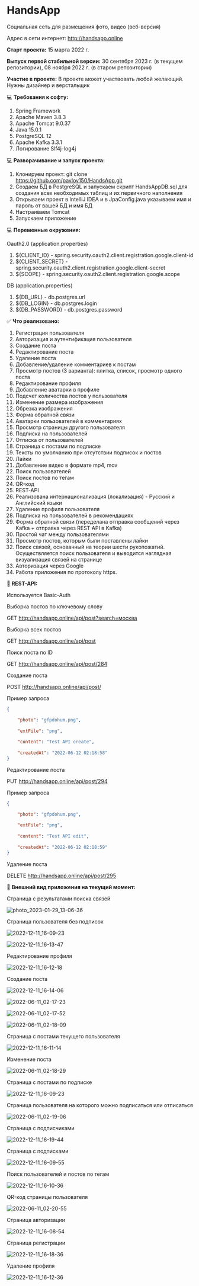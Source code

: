 # HandsApp
Социальная сеть для размещения фото, видео (веб-версия)

Адрес в сети интернет: http://handsapp.online

**Старт проекта:** 15 марта 2022 г.

**Выпуск первой стабильной версии:** 30 сентября 2023 г. (в текущем репозитории), 08 ноября 2022 г. (в старом репозитории)

**Участие в проекте:**
В проекте может участвовать любой желающий. Нужны дизайнер и верстальщик

:computer: **Требования к софту:**
1. Spring Framework
2. Apache Maven 3.8.3
3. Apache Tomcat 9.0.37
4. Java 15.0.1
5. PostgreSQL 12
6. Apache Kafka 3.3.1
7. Логирование Slf4j-log4j

:computer: **Разворачивание и запуск проекта:**
1. Клонируем проект: git clone https://github.com/pavlov150/HandsApp.git
2. Создаем БД в PostgreSQL и запускаем скрипт HandsAppDB.sql для создания всех необходимых таблиц и их первичного наполнения
3. Открываем проект в IntelliJ IDEA и в JpaConfig.java указываем имя и пароль от вашей БД и имя БД
4. Настраиваем Tomcat
5. Запускаем приложение

:computer: **Переменные окружения:**

Oauth2.0 (application.properties)
1. ${CLIENT_ID} - spring.security.oauth2.client.registration.google.client-id
2. ${CLIENT_SECRET} - spring.security.oauth2.client.registration.google.client-secret
3. ${SCOPE} - spring.security.oauth2.client.registration.google.scope

DB (application.properties)
1. ${DB_URL} - db.postgres.url
2. ${DB_LOGIN} - db.postgres.login
3. ${DB_PASSWORD} - db.postgres.password


:white_check_mark: **Что реализовано:**
1. Регистрация пользователя
2. Авторизация и аутентификация пользователя
3. Создание поста
4. Редактирование поста
5. Удаление поста
6. Добавление/удаление комментариев к постам
7. Просмотр постов (3 варианта): плитка, список, просмотр одного поста
8. Редактирование профиля
9. Добавление аватарки в профиле
10. Подсчет количества постов у пользователя
11. Изменение размера изображения
12. Обрезка изображения
13. Форма обратной связи
14. Аватарки пользователей в комментариях
15. Просмотр страницы другого пользователя
16. Подписка на пользователей
17. Отписка от пользователей
18. Страница с постами по подписке
19. Тексты по умолчанию при отсутствии подписок и постов
20. Лайки
21. Добавление видео в формате mp4, mov
22. Поиск пользователей
23. Поиск постов по тегам
24. QR-код
25. REST-API
26. Реализована интернационализация (локализация) - Русский и Английский языки
27. Удаление профиля пользователя
28. Подписка на пользователей в рекомендациях
29. Форма обратной связи (переделана отправка сообщений через Kafka + отправка через REST API в Kafka)
30. Простой чат между пользователями
31. Просмотр постов, которым были поставлены лайки
32. Поиск связей, основанный на теории шести рукопожатий. Осуществляется поиск пользователя и выводится наглядная визуализация связей на странице
33. Авторизация через Google
34. Работа приложения по протоколу https.

:abcd: **REST-API:**

Используется Basic-Auth

Выборка постов по ключевому слову

GET http://handsapp.online/api/post?search=москва


Выборка всех постов

GET http://handsapp.online/api/post


Поиск поста по ID

GET http://handsapp.online/api/post/284


Создание поста

POST http://handsapp.online/api/post/

Пример запроса

```json
{

    "photo": "gfpdohum.png",
    
    "extFile": "png",
    
    "content": "Test API create",
    
    "createdAt": "2022-06-12 02:18:58"
}
```

Редактирование поста

PUT http://handsapp.online/api/post/294

Пример запроса

```json
{

    "photo": "gfpdohum.png",
    
    "extFile": "png",
    
    "content": "Test API edit",
    
    "createdAt": "2022-06-12 02:18:59"
}
```

Удаление поста

DELETE http://handsapp.online/api/post/295


:iphone: **Внешний вид приложения на текущий момент:**

Страница c результатами поиска связей

![photo_2023-01-29_13-06-36](https://user-images.githubusercontent.com/15989675/224484659-9fd00c35-0e5f-4882-b5b9-7be9bc7aa1de.jpg)

Страница пользователя без подписок

![2022-12-11_16-09-23](https://user-images.githubusercontent.com/15989675/206905853-dcd85916-4795-4070-8738-f49a0cb8144f.jpg)

![2022-12-11_16-13-47](https://user-images.githubusercontent.com/15989675/206905867-8f90f421-6bc6-4792-96fd-b0034deec64c.jpg)

Редактирование профиля

![2022-12-11_16-12-18](https://user-images.githubusercontent.com/15989675/206905873-f514dc47-253a-454b-9599-fd446d311a8e.jpg)

Создание поста

![2022-12-11_16-14-06](https://user-images.githubusercontent.com/15989675/206905885-ffe85b44-8787-46ce-9838-bfff98a3ad6e.jpg)

![2022-06-11_02-17-23](https://user-images.githubusercontent.com/15989675/173162100-e1d511b5-d6eb-46e4-a581-c821376ea52c.jpg)

![2022-06-11_02-17-52](https://user-images.githubusercontent.com/15989675/173162104-92728f23-4513-44bf-820a-aa80d1ba76ab.jpg)

![2022-06-11_02-18-09](https://user-images.githubusercontent.com/15989675/173162139-71dc521b-af7b-4e61-ad51-15b13dd21d26.jpg)

Страница с постами текущего пользователя

![2022-12-11_16-11-14](https://user-images.githubusercontent.com/15989675/206905905-f1f8a51f-8c6d-4c6b-9b44-66336cf63700.jpg)

Изменение поста

![2022-06-11_02-18-29](https://user-images.githubusercontent.com/15989675/173162194-d93f375d-b7b9-41f9-aa32-1e3cb000c1ba.jpg)

Страница с постами по подписке

![2022-12-11_16-09-23](https://user-images.githubusercontent.com/15989675/206905928-7cb3ed88-a8fc-4ac8-a67c-8ed057b3431c.jpg)

Страница пользователя на которого можно подписаться или отписаться

![2022-06-11_02-19-06](https://user-images.githubusercontent.com/15989675/173162299-cf8b966c-f69a-47ad-be12-d0912da7ee66.jpg)

Страница с подписчиками

![2022-12-11_16-19-44](https://user-images.githubusercontent.com/15989675/206906063-94b7bfbc-e142-495d-a1dd-eaa4fb47716e.jpg)

Страница с подписками

![2022-12-11_16-09-55](https://user-images.githubusercontent.com/15989675/206906031-75b605de-0004-4904-b7ed-dd7dd2792818.jpg)

Поиск пользователей и постов по тегам

![2022-12-11_16-10-36](https://user-images.githubusercontent.com/15989675/206905966-ab7f90a1-f2ad-4189-b85c-9910fb08f8e7.jpg)

QR-код страницы пользователя

![2022-06-11_02-20-55](https://user-images.githubusercontent.com/15989675/173162398-5de577e3-aef2-413e-9548-57ea1e6b943f.jpg)

Страница авторизации

![2022-12-11_16-08-54](https://user-images.githubusercontent.com/15989675/206905990-7460c7a7-1508-4504-9248-cb779fba9149.jpg)

Страница регистрации

![2022-12-11_16-18-36](https://user-images.githubusercontent.com/15989675/206906008-748b61e3-5c4f-46ac-9309-cc375f70d205.jpg)

Удаление профиля

![2022-12-11_16-12-36](https://user-images.githubusercontent.com/15989675/206906100-d49f3e03-48b1-49a6-9295-ec584d1de4c9.jpg)
